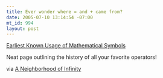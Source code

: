 ```yaml
--- 
title: Ever wonder where = and + came from?
date: 2005-07-10 13:14:54 -07:00
mt_id: 994
layout: post
---
```

[Earliest Known Usage of Mathematical Symbols][1]

Neat page outlining the history of all your favorite operators!

via [A Neighborhood of Infinity][2]

   [1]: http://members.aol.com/jeff570/mathsym.html
   [2]: http://sigfpe.blogspot.com/2005/07/who-invented-that-symbol.html

